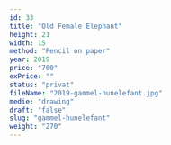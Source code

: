 ```yaml
---
id: 33
title: "Old Female Elephant"
height: 21
width: 15
method: "Pencil on paper"
year: 2019
price: "700"
exPrice: ""
status: "privat"
fileName: "2019-gammel-hunelefant.jpg"
medie: "drawing"
draft: "false"
slug: "gammel-hunelefant"
weight: "270"
---
```

